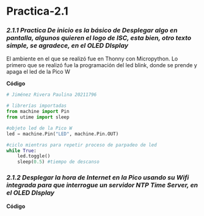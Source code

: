 # Practica-2.1

### *2.1.1 Practica De inicio es la básico de Desplegar algo en pantalla, algunos quieren el logo de ISC, esta bien, otro texto simple, se agradece,  en el OLED DIsplay*

El ambiente en el que se realizó fue en Thonny con Micropython. Lo primero que se realizó fue la programación del led blink, donde se prende y apaga el led de la Pico W

**Código**
```python
# Jiménez Rivera Paulina 20211796

# librerías importadas
from machine import Pin
from utime import sleep

#objeto led de la Pico W
led = machine.Pin("LED", machine.Pin.OUT)

#ciclo mientras para repetir proceso de parpadeo de led
while True:
    led.toggle()
    sleep(0.5) #tiempo de descanso
```



### *2.1.2 Desplegar la hora de Internet en la Pico usando su Wifi integrada para que interrogue un servidor NTP Time Server, en el OLED DIsplay*
**Código**
